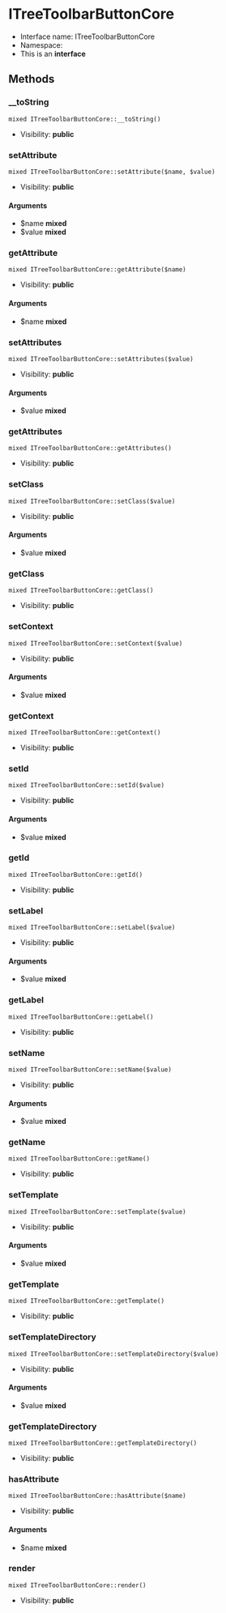 ITreeToolbarButtonCore
===============






* Interface name: ITreeToolbarButtonCore
* Namespace: 
* This is an **interface**






Methods
-------


### __toString

    mixed ITreeToolbarButtonCore::__toString()





* Visibility: **public**




### setAttribute

    mixed ITreeToolbarButtonCore::setAttribute($name, $value)





* Visibility: **public**


#### Arguments
* $name **mixed**
* $value **mixed**



### getAttribute

    mixed ITreeToolbarButtonCore::getAttribute($name)





* Visibility: **public**


#### Arguments
* $name **mixed**



### setAttributes

    mixed ITreeToolbarButtonCore::setAttributes($value)





* Visibility: **public**


#### Arguments
* $value **mixed**



### getAttributes

    mixed ITreeToolbarButtonCore::getAttributes()





* Visibility: **public**




### setClass

    mixed ITreeToolbarButtonCore::setClass($value)





* Visibility: **public**


#### Arguments
* $value **mixed**



### getClass

    mixed ITreeToolbarButtonCore::getClass()





* Visibility: **public**




### setContext

    mixed ITreeToolbarButtonCore::setContext($value)





* Visibility: **public**


#### Arguments
* $value **mixed**



### getContext

    mixed ITreeToolbarButtonCore::getContext()





* Visibility: **public**




### setId

    mixed ITreeToolbarButtonCore::setId($value)





* Visibility: **public**


#### Arguments
* $value **mixed**



### getId

    mixed ITreeToolbarButtonCore::getId()





* Visibility: **public**




### setLabel

    mixed ITreeToolbarButtonCore::setLabel($value)





* Visibility: **public**


#### Arguments
* $value **mixed**



### getLabel

    mixed ITreeToolbarButtonCore::getLabel()





* Visibility: **public**




### setName

    mixed ITreeToolbarButtonCore::setName($value)





* Visibility: **public**


#### Arguments
* $value **mixed**



### getName

    mixed ITreeToolbarButtonCore::getName()





* Visibility: **public**




### setTemplate

    mixed ITreeToolbarButtonCore::setTemplate($value)





* Visibility: **public**


#### Arguments
* $value **mixed**



### getTemplate

    mixed ITreeToolbarButtonCore::getTemplate()





* Visibility: **public**




### setTemplateDirectory

    mixed ITreeToolbarButtonCore::setTemplateDirectory($value)





* Visibility: **public**


#### Arguments
* $value **mixed**



### getTemplateDirectory

    mixed ITreeToolbarButtonCore::getTemplateDirectory()





* Visibility: **public**




### hasAttribute

    mixed ITreeToolbarButtonCore::hasAttribute($name)





* Visibility: **public**


#### Arguments
* $name **mixed**



### render

    mixed ITreeToolbarButtonCore::render()





* Visibility: **public**



